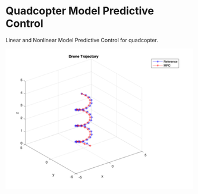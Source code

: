 # Quadcopter Model Predictive Control
Linear and Nonlinear Model Predictive Control for quadcopter. 

![Linear MPC Tracking](images/LinearMPCTracking.png)
